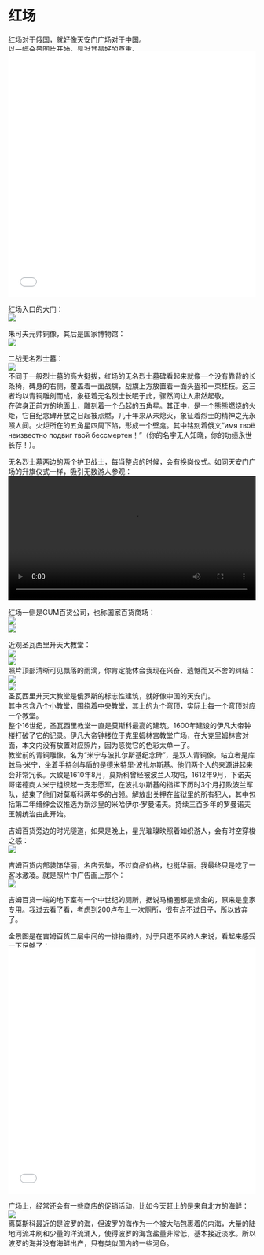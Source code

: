 # 红场
红场对于俄国，就好像天安门广场对于中国。  
以一幅全景图片开始，是对其最好的尊重。  
<iframe width="100%" height="500" allowfullscreen style="border-style:none;margin-top:-20px;" src="./js/pannellum.htm#panorama=../imgs/redSquare.jpeg&amp;autoLoad=true"></iframe>

红场入口的大门：  
![](imgs/IMG_20230531_134433.dest.jpg)  

朱可夫元帅铜像，其后是国家博物馆：  
![](imgs/IMG_20230531_135054.dest.jpg)  

二战无名烈士墓：  
![](imgs/IMG_20230531_135308.dest.jpg)  
不同于一般烈士墓的高大挺拔，红场的无名烈士墓碑看起来就像一个没有靠背的长条椅，碑身的右侧，覆盖着一面战旗，战旗上方放置着一面头盔和一束桂枝。这三者均以青铜雕刻而成，象征着无名烈士长眠于此，骤然间让人肃然起敬。  
在碑身正前方的地面上，雕刻着一个凸起的五角星。其正中，是一个熊熊燃烧的火炬，它自纪念碑开放之日起被点燃，几十年来从未熄灭，象征着烈士的精神之光永照人间。火炬所在的五角星四周下陷，形成一个壁龛。其中铭刻着俄文“имя твоё неизвестно подвиг твой бессмертен！”（你的名字无人知晓，你的功绩永世长存！）。  

无名烈士墓两边的两个护卫战士，每当整点的时候，会有换岗仪式。如同天安门广场的升旗仪式一样，吸引无数游人参观：  
<video width='100%' controls>
    <source src='videos/VID_20230531_135742.dest.mp4' type='video/mp4'>
</video>

红场一侧是GUM百货公司，也称国家百货商场：  
![](imgs/IMG_20230531_140843.dest.jpg)  
![](imgs/IMG_20230531_141301.dest.jpg)  

近观圣瓦西里升天大教堂：  
![](imgs/IMG_20230531_141621.dest.jpg)  
![](imgs/IMG_20230531_141956.dest.jpg)  
照片顶部清晰可见飘落的雨滴，你肯定能体会我现在兴奋、遗憾而又不舍的纠结：  
![](imgs/IMG_20230531_142945.dest.jpg)  
![](imgs/IMG_20230531_143013.dest.jpg)  
圣瓦西里升天大教堂是俄罗斯的标志性建筑，就好像中国的天安门。  
其中包含八个小教堂，围绕着中央教堂，其上的九个穹顶，实际上每一个穹顶对应一个教堂。  
整个16世纪，圣瓦西里教堂一直是莫斯科最高的建筑。1600年建设的伊凡大帝钟楼打破了它的记录。伊凡大帝钟楼位于克里姆林宫教堂广场，在大克里姆林宫对面，本文内没有放置对应照片，因为感觉它的色彩太单一了。  
教堂前的青铜雕像，名为“米宁与波扎尔斯基纪念碑”，是双人青铜像，站立者是库兹马·米宁，坐着手持剑与盾的是德米特里·波扎尔斯基。他们两个人的来源讲起来会非常冗长。大致是1610年8月，莫斯科曾经被波兰人攻陷，1612年9月，下诺夫哥诺德商人米宁组织起一支志愿军，在波扎尔斯基的指挥下历时3个月打败波兰军队，结束了他们对莫斯科两年多的占领。解放出关押在监狱里的所有犯人，其中包括第二年缙绅会议推选为新沙皇的米哈伊尔·罗曼诺夫。持续三百多年的罗曼诺夫王朝统治由此开始。  

吉姆百货旁边的时光隧道，如果是晚上，星光璀璨映照着如织游人，会有时空穿梭之感：  
![](imgs/IMG_20230531_151651.dest.jpg)  

吉姆百货内部装饰华丽，名店云集，不过商品价格，也挺华丽。我最终只是吃了一客冰激凌。就是照片中广告画上那个：  
![](imgs/IMG_20230531_150756_2.dest.jpg)  

吉姆百货一端的地下室有一个中世纪的厕所，据说马桶圈都是紫金的，原来是皇家专用。我过去看了看，考虑到200卢布上一次厕所，很有点不过日子，所以放弃了。  

全景图是在吉姆百货二层中间的一排拍摄的，对于只逛不买的人来说，看起来感受一下足够了：  
<iframe width="100%" height="500" allowfullscreen style="border-style:none;margin-top:-20px;" src="./js/pannellum.htm#panorama=../imgs/gumShop.jpeg&amp;autoLoad=true"></iframe>

广场上，经常还会有一些商店的促销活动，比如今天赶上的是来自北方的海鲜：  
![](imgs/IMG_20230531_154216.dest.jpg)  
离莫斯科最近的是波罗的海，但波罗的海作为一个被大陆包裹着的内海，大量的陆地河流冲刷和少量的洋流涌入，使得波罗的海含盐量非常低，基本接近淡水。所以波罗的海并没有海鲜出产，只有类似国内的一些河鱼。  


